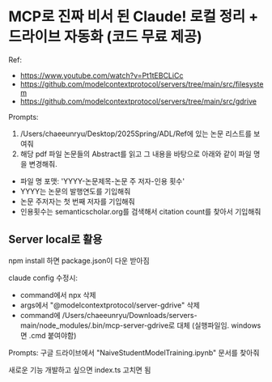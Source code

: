 # MCP로 진짜 비서 된 Claude! 로컬 정리 + 드라이브 자동화 (코드 무료 제공)

Ref:
- https://www.youtube.com/watch?v=Pt1tEBCLiCc
- https://github.com/modelcontextprotocol/servers/tree/main/src/filesystem
- https://github.com/modelcontextprotocol/servers/tree/main/src/gdrive


Prompts:
1) /Users/chaeeunryu/Desktop/2025Spring/ADL/Ref에 있는 논문 리스트를 보여줘
2) 해당 pdf 파일 논문들의 Abstract를 읽고 그 내용을 바탕으로 아래와 같이 파일 명을 변경해줘.
- 파일 명 포맷: 'YYYY-논문제목-논문 주 저자-인용 횟수'
- YYYY는 논문의 발행연도를 기입해줘
- 논문 주저자는 첫 번째 저자를 기입해줘
- 인용횟수는 semanticscholar.org를 검색해서 citation count를 찾아서 기입해줘


## Server local로 활용
npm install 하면 package.json이 다운 받아짐 

claude config 수정시:
- command에서 npx 삭제
- args에서 "@modelcontextprotocol/server-gdrive" 삭제
- command에 /Users/chaeeunryu/Downloads/servers-main/node_modules/.bin/mcp-server-gdrive로 대체 (실행파일임. windows면 .cmd 붙여야함)


Prompts:
구글 드라이브에서 "NaiveStudentModelTraining.ipynb" 문서를 찾아줘

새로운 기능 개발하고 싶으면 index.ts 고치면 됨
